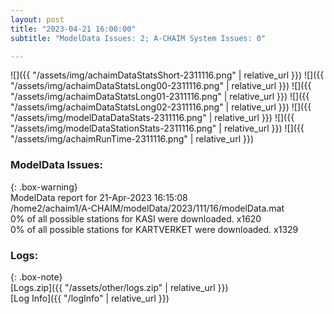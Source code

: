 ```yaml
---
layout: post
title: "2023-04-21 16:00:00"
subtitle: "ModelData Issues: 2; A-CHAIM System Issues: 0"

---
```


![]({{ "/assets/img/achaimDataStatsShort-2311116.png" | relative_url }})
![]({{ "/assets/img/achaimDataStatsLong00-2311116.png" | relative_url }})
![]({{ "/assets/img/achaimDataStatsLong01-2311116.png" | relative_url }})
![]({{ "/assets/img/achaimDataStatsLong02-2311116.png" | relative_url }})
![]({{ "/assets/img/modelDataDataStats-2311116.png" | relative_url }})
![]({{ "/assets/img/modelDataStationStats-2311116.png" | relative_url }})
![]({{ "/assets/img/achaimRunTime-2311116.png" | relative_url }})


### ModelData Issues:  
  
{: .box-warning}  
 ModelData report for 21-Apr-2023 16:15:08   
 /home2/achaim1/A-CHAIM/modelData/2023/111/16/modelData.mat   
 0% of all possible stations for KASI were downloaded. x1620   
 0% of all possible stations for KARTVERKET were downloaded. x1329   
  


### Logs:  
  
{: .box-note}  
[Logs.zip]({{ "/assets/other/logs.zip" | relative_url }})  
[Log Info]({{ "/logInfo" | relative_url }})  
